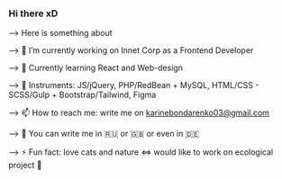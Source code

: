 ### Hi there xD
--> Here is something about


<!--
**LivingTribunal18/Livingtribunal18** is a ✨ _special_ ✨ repository because its `README.md` (this file) appears on your GitHub profile.

-->
--> 🔭 I’m currently working on Innet Corp as a Frontend Developer

--> 🌱 Currently learning React and Web-design

--> :construction: Instruments: JS/jQuery, PHP/RedBean + MySQL, HTML/CSS - SCSS/Gulp + Bootstrap/Tailwind, Figma

--> 📫 How to reach me: write me on karinebondarenko03@gmail.com

--> :round_pushpin: You can write me in :ru: or :gb: or even in :de:

--> ⚡ Fun fact: love cats and nature <=> would like to work on ecological project :evergreen_tree:

